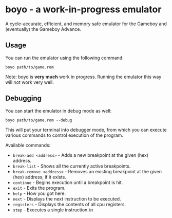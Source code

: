 # boyo - a work-in-progress emulator

A cycle-accurate, efficient, and memory safe emulator for the Gameboy and (eventually) the Gameboy Advance.

## Usage

You can run the emulator using the following command:

```
boyo path/to/game.rom
```

Note: boyo is **very much** work in progress. Running the emulator this way will not work very well.

## Debugging

You can start the emulator in debug mode as well:

```
boyo path/to/game.rom --debug
```

This will put your terminal into debugger mode, from which you can execute various commands to control execution of the program.

Available commands:
* `break-add <address>` - Adds a new breakpoint at the given (hex) address.
* `break-list` - Shows all the currently active breakpoints.
* `break-remove <address>` - Removes an existing breakpoint at the given (hex) address, if it exists.
* `continue` - Begins execution until a breakpoint is hit.
* `exit` - Exits the program.
* `help` - How you got here.
* `next` - Displays the next instruction to be executed.
* `registers` - Displays the contents of all cpu registers.
* `step` - Executes a single instruction.\n